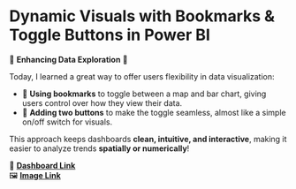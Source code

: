 # Dynamic Visuals with Bookmarks & Toggle Buttons in Power BI

🚀 **Enhancing Data Exploration** 🚀

Today, I learned a great way to offer users flexibility in data visualization:

- 🔹 **Using bookmarks** to toggle between a map and bar chart, giving users control over how they view their data.  
- 🔹 **Adding two buttons** to make the toggle seamless, almost like a simple on/off switch for visuals.

This approach keeps dashboards **clean, intuitive, and interactive**, making it easier to analyze trends **spatially or numerically**!

🔗 [**Dashboard Link**](https://app.powerbi.com/view?r=eyJrIjoiMmQ4MWM0NDYtZTVhOC00MjllLThlMjItODY2MGY0NzZhM2FiIiwidCI6IjY1OWNlMmI4LTA3MTQtNDE5OC04YzM4LWRjOWI2MGFhYmI1NyJ9)  
🖼️ [**Image Link**](#)
